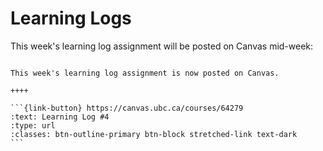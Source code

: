 # Learning Logs

This week's learning log assignment will be posted on Canvas mid-week:

````{panels}

This week's learning log assignment is now posted on Canvas.

++++ 

```{link-button} https://canvas.ubc.ca/courses/64279
:text: Learning Log #4
:type: url
:classes: btn-outline-primary btn-block stretched-link text-dark
```
````
